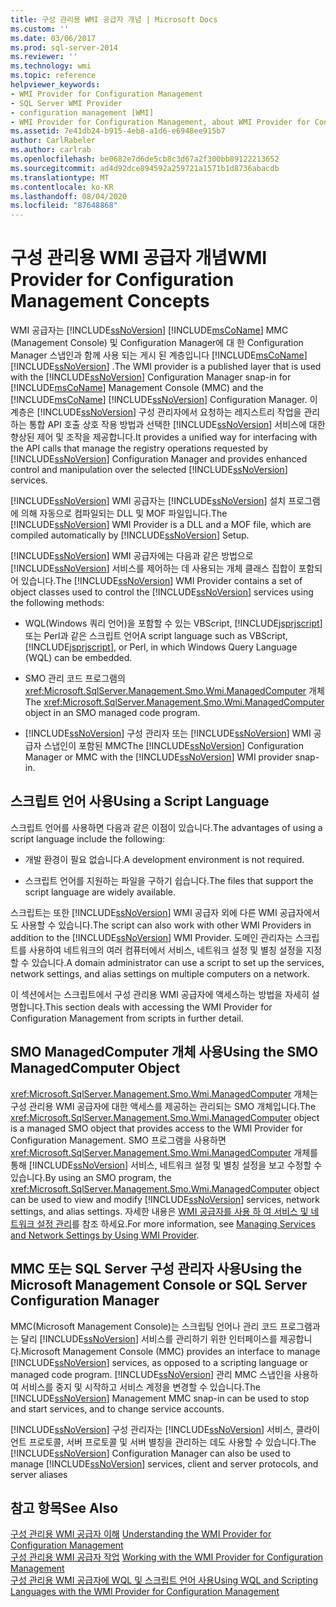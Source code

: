 ```yaml
---
title: 구성 관리용 WMI 공급자 개념 | Microsoft Docs
ms.custom: ''
ms.date: 03/06/2017
ms.prod: sql-server-2014
ms.reviewer: ''
ms.technology: wmi
ms.topic: reference
helpviewer_keywords:
- WMI Provider for Configuration Management
- SQL Server WMI Provider
- configuration management [WMI]
- WMI Provider for Configuration Management, about WMI Provider for Configuration Management
ms.assetid: 7e41db24-b915-4eb8-a1d6-e6948ee915b7
author: CarlRabeler
ms.author: carlrab
ms.openlocfilehash: be0682e7d6de5cb8c3d67a2f300bb89122213652
ms.sourcegitcommit: ad4d92dce894592a259721a1571b1d8736abacdb
ms.translationtype: MT
ms.contentlocale: ko-KR
ms.lasthandoff: 08/04/2020
ms.locfileid: "87648868"
---
```

# <a name="wmi-provider-for-configuration-management-concepts"></a><span data-ttu-id="dff98-102">구성 관리용 WMI 공급자 개념</span><span class="sxs-lookup"><span data-stu-id="dff98-102">WMI Provider for Configuration Management Concepts</span></span>
  <span data-ttu-id="dff98-103">WMI 공급자는 [!INCLUDE[ssNoVersion](../../includes/ssnoversion-md.md)] [!INCLUDE[msCoName](../../includes/msconame-md.md)] MMC (Management Console) 및 Configuration Manager에 대 한 Configuration Manager 스냅인과 함께 사용 되는 게시 된 계층입니다 [!INCLUDE[msCoName](../../includes/msconame-md.md)] [!INCLUDE[ssNoVersion](../../includes/ssnoversion-md.md)] .</span><span class="sxs-lookup"><span data-stu-id="dff98-103">The WMI provider is a published layer that is used with the [!INCLUDE[ssNoVersion](../../includes/ssnoversion-md.md)] Configuration Manager snap-in for [!INCLUDE[msCoName](../../includes/msconame-md.md)] Management Console (MMC) and the [!INCLUDE[msCoName](../../includes/msconame-md.md)] [!INCLUDE[ssNoVersion](../../includes/ssnoversion-md.md)] Configuration Manager.</span></span> <span data-ttu-id="dff98-104">이 계층은 [!INCLUDE[ssNoVersion](../../includes/ssnoversion-md.md)] 구성 관리자에서 요청하는 레지스트리 작업을 관리하는 통합 API 호출 상호 작용 방법과 선택한 [!INCLUDE[ssNoVersion](../../includes/ssnoversion-md.md)] 서비스에 대한 향상된 제어 및 조작을 제공합니다.</span><span class="sxs-lookup"><span data-stu-id="dff98-104">It provides a unified way for interfacing with the API calls that manage the registry operations requested by [!INCLUDE[ssNoVersion](../../includes/ssnoversion-md.md)] Configuration Manager and provides enhanced control and manipulation over the selected [!INCLUDE[ssNoVersion](../../includes/ssnoversion-md.md)] services.</span></span>  
  
 <span data-ttu-id="dff98-105">[!INCLUDE[ssNoVersion](../../includes/ssnoversion-md.md)] WMI 공급자는 [!INCLUDE[ssNoVersion](../../includes/ssnoversion-md.md)] 설치 프로그램에 의해 자동으로 컴파일되는 DLL 및 MOF 파일입니다.</span><span class="sxs-lookup"><span data-stu-id="dff98-105">The [!INCLUDE[ssNoVersion](../../includes/ssnoversion-md.md)] WMI Provider is a DLL and a MOF file, which are compiled automatically by [!INCLUDE[ssNoVersion](../../includes/ssnoversion-md.md)] Setup.</span></span>  
  
 <span data-ttu-id="dff98-106">[!INCLUDE[ssNoVersion](../../includes/ssnoversion-md.md)] WMI 공급자에는 다음과 같은 방법으로 [!INCLUDE[ssNoVersion](../../includes/ssnoversion-md.md)] 서비스를 제어하는 데 사용되는 개체 클래스 집합이 포함되어 있습니다.</span><span class="sxs-lookup"><span data-stu-id="dff98-106">The [!INCLUDE[ssNoVersion](../../includes/ssnoversion-md.md)] WMI Provider contains a set of object classes used to control the [!INCLUDE[ssNoVersion](../../includes/ssnoversion-md.md)] services using the following methods:</span></span>  
  
-   <span data-ttu-id="dff98-107">WQL(Windows 쿼리 언어)을 포함할 수 있는 VBScript, [!INCLUDE[jsprjscript](../../includes/jsprjscript-md.md)] 또는 Perl과 같은 스크립트 언어</span><span class="sxs-lookup"><span data-stu-id="dff98-107">A script language such as VBScript, [!INCLUDE[jsprjscript](../../includes/jsprjscript-md.md)], or Perl, in which Windows Query Language (WQL) can be embedded.</span></span>  
  
-   <span data-ttu-id="dff98-108">SMO 관리 코드 프로그램의 <xref:Microsoft.SqlServer.Management.Smo.Wmi.ManagedComputer> 개체</span><span class="sxs-lookup"><span data-stu-id="dff98-108">The <xref:Microsoft.SqlServer.Management.Smo.Wmi.ManagedComputer> object in an SMO managed code program.</span></span>  
  
-   <span data-ttu-id="dff98-109">[!INCLUDE[ssNoVersion](../../includes/ssnoversion-md.md)] 구성 관리자 또는 [!INCLUDE[ssNoVersion](../../includes/ssnoversion-md.md)] WMI 공급자 스냅인이 포함된 MMC</span><span class="sxs-lookup"><span data-stu-id="dff98-109">The [!INCLUDE[ssNoVersion](../../includes/ssnoversion-md.md)] Configuration Manager or MMC with the [!INCLUDE[ssNoVersion](../../includes/ssnoversion-md.md)] WMI provider snap-in.</span></span>  
  
## <a name="using-a-script-language"></a><span data-ttu-id="dff98-110">스크립트 언어 사용</span><span class="sxs-lookup"><span data-stu-id="dff98-110">Using a Script Language</span></span>  
 <span data-ttu-id="dff98-111">스크립트 언어를 사용하면 다음과 같은 이점이 있습니다.</span><span class="sxs-lookup"><span data-stu-id="dff98-111">The advantages of using a script language include the following:</span></span>  
  
-   <span data-ttu-id="dff98-112">개발 환경이 필요 없습니다.</span><span class="sxs-lookup"><span data-stu-id="dff98-112">A development environment is not required.</span></span>  
  
-   <span data-ttu-id="dff98-113">스크립트 언어를 지원하는 파일을 구하기 쉽습니다.</span><span class="sxs-lookup"><span data-stu-id="dff98-113">The files that support the script language are widely available.</span></span>  
  
 <span data-ttu-id="dff98-114">스크립트는 또한 [!INCLUDE[ssNoVersion](../../includes/ssnoversion-md.md)] WMI 공급자 외에 다른 WMI 공급자에서도 사용할 수 있습니다.</span><span class="sxs-lookup"><span data-stu-id="dff98-114">The script can also work with other WMI Providers in addition to the [!INCLUDE[ssNoVersion](../../includes/ssnoversion-md.md)] WMI Provider.</span></span> <span data-ttu-id="dff98-115">도메인 관리자는 스크립트를 사용하여 네트워크의 여러 컴퓨터에서 서비스, 네트워크 설정 및 별칭 설정을 지정할 수 있습니다.</span><span class="sxs-lookup"><span data-stu-id="dff98-115">A domain administrator can use a script to set up the services, network settings, and alias settings on multiple computers on a network.</span></span>  
  
 <span data-ttu-id="dff98-116">이 섹션에서는 스크립트에서 구성 관리용 WMI 공급자에 액세스하는 방법을 자세히 설명합니다.</span><span class="sxs-lookup"><span data-stu-id="dff98-116">This section deals with accessing the WMI Provider for Configuration Management from scripts in further detail.</span></span>  
  
## <a name="using-the-smo-managedcomputer-object"></a><span data-ttu-id="dff98-117">SMO ManagedComputer 개체 사용</span><span class="sxs-lookup"><span data-stu-id="dff98-117">Using the SMO ManagedComputer Object</span></span>  
 <span data-ttu-id="dff98-118"><xref:Microsoft.SqlServer.Management.Smo.Wmi.ManagedComputer> 개체는 구성 관리용 WMI 공급자에 대한 액세스를 제공하는 관리되는 SMO 개체입니다.</span><span class="sxs-lookup"><span data-stu-id="dff98-118">The <xref:Microsoft.SqlServer.Management.Smo.Wmi.ManagedComputer> object is a managed SMO object that provides access to the WMI Provider for Configuration Management.</span></span> <span data-ttu-id="dff98-119">SMO 프로그램을 사용하면 <xref:Microsoft.SqlServer.Management.Smo.Wmi.ManagedComputer> 개체를 통해 [!INCLUDE[ssNoVersion](../../includes/ssnoversion-md.md)] 서비스, 네트워크 설정 및 별칭 설정을 보고 수정할 수 있습니다.</span><span class="sxs-lookup"><span data-stu-id="dff98-119">By using an SMO program, the <xref:Microsoft.SqlServer.Management.Smo.Wmi.ManagedComputer> object can be used to view and modify [!INCLUDE[ssNoVersion](../../includes/ssnoversion-md.md)] services, network settings, and alias settings.</span></span> <span data-ttu-id="dff98-120">자세한 내용은 [WMI 공급자를 사용 하 여 서비스 및 네트워크 설정 관리](../server-management-objects-smo/tasks/managing-services-and-network-settings-by-using-wmi-provider.md)를 참조 하세요.</span><span class="sxs-lookup"><span data-stu-id="dff98-120">For more information, see [Managing Services and Network Settings by Using WMI Provider](../server-management-objects-smo/tasks/managing-services-and-network-settings-by-using-wmi-provider.md).</span></span>  
  
## <a name="using-the-microsoft-management-console-or-sql-server-configuration-manager"></a><span data-ttu-id="dff98-121">MMC 또는 SQL Server 구성 관리자 사용</span><span class="sxs-lookup"><span data-stu-id="dff98-121">Using the Microsoft Management Console or SQL Server Configuration Manager</span></span>  
 <span data-ttu-id="dff98-122">MMC(Microsoft Management Console)는 스크립팅 언어나 관리 코드 프로그램과는 달리 [!INCLUDE[ssNoVersion](../../includes/ssnoversion-md.md)] 서비스를 관리하기 위한 인터페이스를 제공합니다.</span><span class="sxs-lookup"><span data-stu-id="dff98-122">Microsoft Management Console (MMC) provides an interface to manage [!INCLUDE[ssNoVersion](../../includes/ssnoversion-md.md)] services, as opposed to a scripting language or managed code program.</span></span> <span data-ttu-id="dff98-123">[!INCLUDE[ssNoVersion](../../includes/ssnoversion-md.md)] 관리 MMC 스냅인을 사용하여 서비스를 중지 및 시작하고 서비스 계정을 변경할 수 있습니다.</span><span class="sxs-lookup"><span data-stu-id="dff98-123">The [!INCLUDE[ssNoVersion](../../includes/ssnoversion-md.md)] Management MMC snap-in can be used to stop and start services, and to change service accounts.</span></span>  
  
 <span data-ttu-id="dff98-124">[!INCLUDE[ssNoVersion](../../includes/ssnoversion-md.md)] 구성 관리자는 [!INCLUDE[ssNoVersion](../../includes/ssnoversion-md.md)] 서비스, 클라이언트 프로토콜, 서버 프로토콜 및 서버 별칭을 관리하는 데도 사용할 수 있습니다.</span><span class="sxs-lookup"><span data-stu-id="dff98-124">The [!INCLUDE[ssNoVersion](../../includes/ssnoversion-md.md)] Configuration Manager can also be used to manage [!INCLUDE[ssNoVersion](../../includes/ssnoversion-md.md)] services, client and server protocols, and server aliases</span></span>  
  
## <a name="see-also"></a><span data-ttu-id="dff98-125">참고 항목</span><span class="sxs-lookup"><span data-stu-id="dff98-125">See Also</span></span>  
 <span data-ttu-id="dff98-126">[구성 관리용 WMI 공급자 이해](understanding-the-wmi-provider-for-configuration-management.md) </span><span class="sxs-lookup"><span data-stu-id="dff98-126">[Understanding the WMI Provider for Configuration Management](understanding-the-wmi-provider-for-configuration-management.md) </span></span>  
 <span data-ttu-id="dff98-127">[구성 관리용 WMI 공급자 작업](working-with-the-wmi-provider-for-configuration-management.md) </span><span class="sxs-lookup"><span data-stu-id="dff98-127">[Working with the WMI Provider for Configuration Management](working-with-the-wmi-provider-for-configuration-management.md) </span></span>  
 [<span data-ttu-id="dff98-128">구성 관리용 WMI 공급자에 WQL 및 스크립트 언어 사용</span><span class="sxs-lookup"><span data-stu-id="dff98-128">Using WQL and Scripting Languages with the WMI Provider for Configuration Management</span></span>](using-wql-and-scripting-languages-with-the-wmi-provider.md)  
  
  
